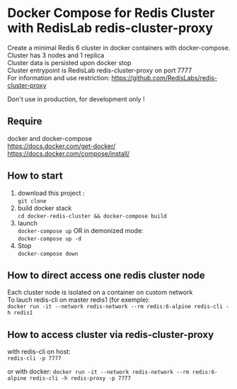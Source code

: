 # Docker Compose for Redis Cluster with RedisLab redis-cluster-proxy

Create a minimal Redis 6 cluster in docker containers with docker-compose.  
Cluster has 3 nodes and 1 replica  
Cluster data is persisted upon docker stop  
Cluster entrypoint is RedisLab redis-cluster-proxy on port 7777  
For information and use restriction: 
https://github.com/RedisLabs/redis-cluster-proxy  

Don't use in production, for development only !


## Require
docker and docker-compose  
https://docs.docker.com/get-docker/  
https://docs.docker.com/compose/install/  

## How to start

1. download this project :  
`git clone `
2. build docker stack  
`cd docker-redis-cluster && docker-compose build`
3. launch  
`docker-compose up` 
OR in demonized mode:  
`docker-compose up -d`
4. Stop  
`docker-compose down`

## How to direct access one redis cluster node ##
Each cluster node is isolated on a container on custom network  
To lauch redis-cli on master redis1 (for exemple):  
`docker run -it --network redis-network --rm redis:6-alpine redis-cli -h redis1`

## How to access cluster via redis-cluster-proxy
with redis-cli on host:  
`redis-cli -p 7777`

or with docker:
`docker run -it --network redis-network --rm redis:6-alpine redis-cli -h redis-proxy -p 7777`